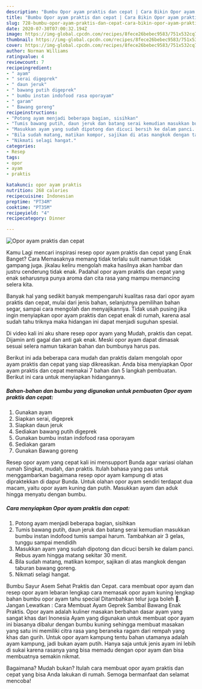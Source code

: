 ```yaml
---
description: "Bumbu Opor ayam praktis dan cepat | Cara Bikin Opor ayam praktis dan cepat Yang Enak Banget"
title: "Bumbu Opor ayam praktis dan cepat | Cara Bikin Opor ayam praktis dan cepat Yang Enak Banget"
slug: 728-bumbu-opor-ayam-praktis-dan-cepat-cara-bikin-opor-ayam-praktis-dan-cepat-yang-enak-banget
date: 2020-07-30T07:00:32.194Z
image: https://img-global.cpcdn.com/recipes/8fece26bebec9583/751x532cq70/opor-ayam-praktis-dan-cepat-foto-resep-utama.jpg
thumbnail: https://img-global.cpcdn.com/recipes/8fece26bebec9583/751x532cq70/opor-ayam-praktis-dan-cepat-foto-resep-utama.jpg
cover: https://img-global.cpcdn.com/recipes/8fece26bebec9583/751x532cq70/opor-ayam-praktis-dan-cepat-foto-resep-utama.jpg
author: Norman Williams
ratingvalue: 4
reviewcount: 7
recipeingredient:
- " ayam"
- " serai digeprek"
- " daun jeruk"
- " bawang putih digeprek"
- " bumbu instan indofood rasa oporayam"
- " garam"
- " Bawang goreng"
recipeinstructions:
- "Potong ayam menjadi beberapa bagian, sisihkan"
- "Tumis bawang putih, daun jeruk dan batang serai kemudian masukkan bumbu instan indofood tumis sampai harum. Tambahkan air 3 gelas, tunggu sampai mendidih"
- "Masukkan ayam yang sudah dipotong dan dicuci bersih ke dalam panci. Rebus ayam hingga matang sekitar 30 menit."
- "Bila sudah matang, matikan kompor, sajikan di atas mangkok dengan taburan bawang goreng."
- "Nikmati selagi hangat."
categories:
- Resep
tags:
- opor
- ayam
- praktis

katakunci: opor ayam praktis 
nutrition: 268 calories
recipecuisine: Indonesian
preptime: "PT34M"
cooktime: "PT35M"
recipeyield: "4"
recipecategory: Dinner

---
```



![Opor ayam praktis dan cepat](https://img-global.cpcdn.com/recipes/8fece26bebec9583/751x532cq70/opor-ayam-praktis-dan-cepat-foto-resep-utama.jpg)

Kamu Lagi mencari inspirasi resep opor ayam praktis dan cepat yang Enak Banget? Cara Memasaknya memang tidak terlalu sulit namun tidak gampang juga. jikalau keliru mengolah maka hasilnya akan hambar dan justru cenderung tidak enak. Padahal opor ayam praktis dan cepat yang enak seharusnya punya aroma dan cita rasa yang mampu memancing selera kita.

Banyak hal yang sedikit banyak mempengaruhi kualitas rasa dari opor ayam praktis dan cepat, mulai dari jenis bahan, selanjutnya pemilihan bahan segar, sampai cara mengolah dan menyajikannya. Tidak usah pusing jika ingin menyiapkan opor ayam praktis dan cepat enak di rumah, karena asal sudah tahu triknya maka hidangan ini dapat menjadi suguhan spesial.

Di video kali ini aku share resep opor ayam yang Mudah, praktis dan cepat. Dijamin anti gagal dan anti gak enak. Meski opor ayam dapat dimasak sesuai selera namun takaran bahan dan bumbunya harus pas.


Berikut ini ada beberapa cara mudah dan praktis dalam mengolah opor ayam praktis dan cepat yang siap dikreasikan. Anda bisa menyiapkan Opor ayam praktis dan cepat memakai 7 bahan dan 5 langkah pembuatan. Berikut ini cara untuk menyiapkan hidangannya.

<!--inarticleads1-->

##### Bahan-bahan dan bumbu yang digunakan untuk pembuatan Opor ayam praktis dan cepat:

1. Gunakan  ayam
1. Siapkan  serai, digeprek
1. Siapkan  daun jeruk
1. Sediakan  bawang putih digeprek
1. Gunakan  bumbu instan indofood rasa oporayam
1. Sediakan  garam
1. Gunakan  Bawang goreng


Resep opor ayam yang cepat kali ini mensupport Bunda agar variasi olahan rumah Singkat, mudah, dan praktis. Itulah bahasa yang pas untuk menggambarkan bagaimana resep opor ayam kampung di atas dipraktekkan di dapur Bunda. Untuk olahan opor ayam sendiri terdapat dua macam, yaitu opor ayam kuning dan putih. Masukkan ayam dan aduk hingga menyatu dengan bumbu. 

<!--inarticleads2-->

##### Cara menyiapkan Opor ayam praktis dan cepat:

1. Potong ayam menjadi beberapa bagian, sisihkan
1. Tumis bawang putih, daun jeruk dan batang serai kemudian masukkan bumbu instan indofood tumis sampai harum. Tambahkan air 3 gelas, tunggu sampai mendidih
1. Masukkan ayam yang sudah dipotong dan dicuci bersih ke dalam panci. Rebus ayam hingga matang sekitar 30 menit.
1. Bila sudah matang, matikan kompor, sajikan di atas mangkok dengan taburan bawang goreng.
1. Nikmati selagi hangat.


Bumbu Sayur Asem Sehat Praktis dan Cepat. cara membuat opor ayam dan resep opor ayam lebaran lengkap cara memasak opor ayam kuning lengkap bahan bumbu opor ayam tahu special Ditambahkan telur juga boleh 🙂. Jangan Lewatkan : Cara Membuat Ayam Geprek Sambal Bawang Enak Praktis. Opor ayam adalah kuliner masakan berbahan dasar ayam yang sangat khas dari Inonesia Ayam yang digunakan untuk membuat opor ayam ini biasanya dibalur dengan bumbu kuning sehingga membuat masakan yang satu ini memiliki citra rasa yang beraneka ragam dari rempah yang khas dan gurih. Untuk opor ayam kampung tentu bahan utamanya adalah ayam kampung, jadi bukan ayam putih. Hanya saja untuk jenis ayam ini lebih di sukai karena rasanya yang bisa memadu dengan opor ayam dan bisa membuatnya semakin nikmat. 

Bagaimana? Mudah bukan? Itulah cara membuat opor ayam praktis dan cepat yang bisa Anda lakukan di rumah. Semoga bermanfaat dan selamat mencoba!
